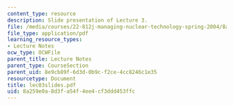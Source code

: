 ```yaml
---
content_type: resource
description: Slide presentation of Lecture 3.
file: /media/courses/22-812j-managing-nuclear-technology-spring-2004/8a259e0a8d3fa54f4ee4cf3ddd453ffc_lec03slides.pdf
file_type: application/pdf
learning_resource_types:
- Lecture Notes
ocw_type: OCWFile
parent_title: Lecture Notes
parent_type: CourseSection
parent_uid: 8e9cb89f-6d3d-0b9c-f2ce-4cc8246c1e35
resourcetype: Document
title: lec03slides.pdf
uid: 8a259e0a-8d3f-a54f-4ee4-cf3ddd453ffc
---
```

